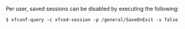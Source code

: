 Per user, saved sessions can be disabled by executing the following:
```
$ xfconf-query -c xfce4-session -p /general/SaveOnExit -s false
```


